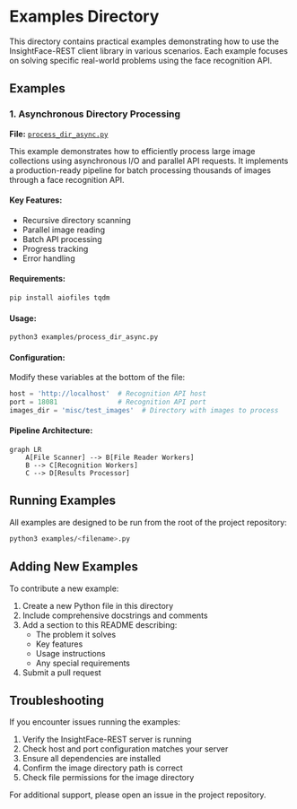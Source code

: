 # Examples Directory

This directory contains practical examples demonstrating how to use the InsightFace-REST client library in various scenarios. Each example focuses on solving specific real-world problems using the face recognition API.

## Examples

### 1. Asynchronous Directory Processing

**File:** [`process_dir_async.py`](process_dir_async.py)

This example demonstrates how to efficiently process large image collections using asynchronous I/O and parallel API requests. It implements a production-ready pipeline for batch processing thousands of images through a face recognition API.

#### Key Features:
- Recursive directory scanning
- Parallel image reading
- Batch API processing
- Progress tracking
- Error handling

#### Requirements:
```bash
pip install aiofiles tqdm
```

#### Usage:
```bash
python3 examples/process_dir_async.py
```

#### Configuration:
Modify these variables at the bottom of the file:
```python
host = 'http://localhost'  # Recognition API host
port = 18081               # Recognition API port
images_dir = 'misc/test_images'  # Directory with images to process
```

#### Pipeline Architecture:

```mermaid
graph LR
    A[File Scanner] --> B[File Reader Workers]
    B --> C[Recognition Workers]
    C --> D[Results Processor]
```

## Running Examples

All examples are designed to be run from the root of the project repository:

```bash
python3 examples/<filename>.py
```

## Adding New Examples

To contribute a new example:
1. Create a new Python file in this directory
2. Include comprehensive docstrings and comments
3. Add a section to this README describing:
   - The problem it solves
   - Key features
   - Usage instructions
   - Any special requirements
5. Submit a pull request

## Troubleshooting

If you encounter issues running the examples:
1. Verify the InsightFace-REST server is running
2. Check host and port configuration matches your server
3. Ensure all dependencies are installed
4. Confirm the image directory path is correct
5. Check file permissions for the image directory

For additional support, please open an issue in the project repository.